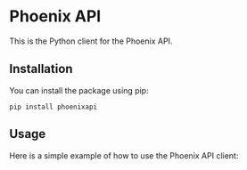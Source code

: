 # Phoenix API

This is the Python client for the Phoenix API.

## Installation

You can install the package using pip:

```
pip install phoenixapi
```

## Usage

Here is a simple example of how to use the Phoenix API client:

```python
```
